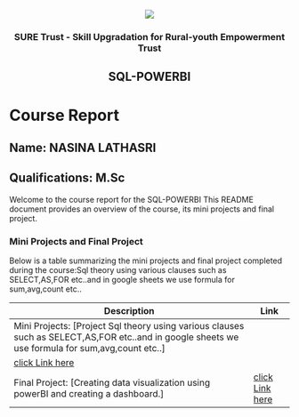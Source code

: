 <!-- PROJECT LOGO -->
<br />

<div align="center">
   <img src='https://user-images.githubusercontent.com/73131499/166115643-d3187f47-d38f-41b2-ae42-5ecbbc60de14.png' />


<h3 align="center">SURE Trust - Skill Upgradation for Rural-youth Empowerment Trust</h3>
  <h2>SQL-POWERBI</h2>
</div>

# Course Report

## Name: NASINA LATHASRI

## Qualifications: M.Sc

Welcome to the course report for the SQL-POWERBI This README document provides an overview of the course, its mini projects and final project.

### Mini Projects and Final Project

Below is a table summarizing the mini projects and final project completed during the course:Sql theory using various clauses such as  
SELECT,AS,FOR etc..and in google sheets we use formula for sum,avg,count etc..

| Description                               | Link                                    |
|-------------------------------------------|-----------------------------------------|
| Mini Projects: [Project Sql theory using various clauses such as  SELECT,AS,FOR etc..and in google sheets we use formula for sum,avg,count etc..]   |  
 [click Link here](https://github.com/Lathasri10/G12_SQL-PowerBI/tree/main/Mini%20Projects/Latha%20Sri)                         |
| Final Project: [Creating data visualization using powerBI and creating a dashboard.]     | [click Link here](https://github.com/Lathasri10/G12_SQL-PowerBI/tree/main/Final%20Capstone%20Project/Latha%20Sri)                         |
